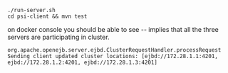 `./run-server.sh`  
`cd psi-client && mvn test`

on docker console you should be able to see -- implies that all the three servers are participating in cluster.
```
org.apache.openejb.server.ejbd.ClusterRequestHandler.processRequest Sending client updated cluster locations: [ejbd://172.28.1.1:4201, ejbd://172.28.1.2:4201, ejbd://172.28.1.3:4201]
```
